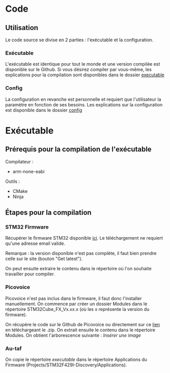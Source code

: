 # Code

## Utilisation

Le code source se divise en 2 parties : l'exécutable et la configuration.

### Exécutable

L'exécutable est identique pour tout le monde et une version compilée est disponible sur le Github.
Si vous désirez compiler par vous-même, les explications pour la compilation sont disponibles dans le dossier [executable](executable/README.md)

### Config

La configuration en revanche est personnelle et requiert que l'utilisateur la paramètre en fonction de ses besoins.
Les explications sur la configuration est disponible dans le dossier [config](config/README.md)


# Exécutable

## Prérequis pour la compilation de l'exécutable

Compilateur :
- arm-none-eabi

Outils :
- CMake
- Ninja

## Étapes pour la compilation

### STM32 Firmware
Récupérer le firmware STM32 disponible [ici](https://www.st.com/en/embedded-software/stm32cubef4.html).
Le téléchargement ne requiert qu'une adresse email valide.

Remarque : la version disponible n'est pas complète, il faut bien prendre celle sur le site (bouton "Get latest").

On peut ensuite extraire le contenu dans le répertoire où l'on souhaite travailler pour compiler.

### Picovoice

Picovoice n'est pas inclus dans le firmware, il faut donc l'installer manuellement.
On commence par créer un dossier Modules dans le répertoire STM32Cube_FX_Vx.xx.x (où les x représente la version du firmware).

On récupère le code sur le Github de Picovoice ou directement sur ce [lien](https://github.com/Picovoice/porcupine) en téléchargeant le .zip.
On extrait ensuite le contenu dans le répertoire Modules.
On obtient l'arborescence suivante : *Insérer une image*

### Au-taf
On copie le répertoire *executable* dans le répertoire Applications du Firmware (Projects/STM32F429I-Discovery/Applications).
 
